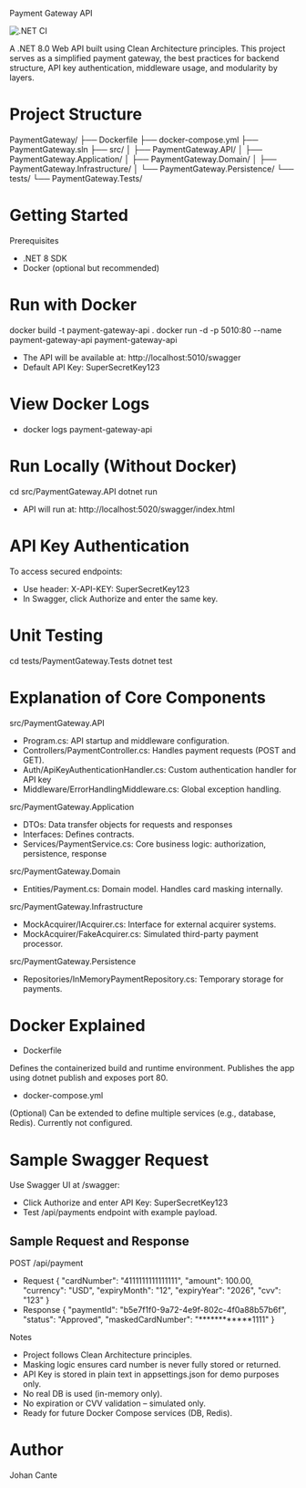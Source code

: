Payment Gateway API

![.NET CI](https://github.com/joescava/payment-gateway-api/actions/workflows/dotnet.yml/badge.svg)

A .NET 8.0 Web API built using Clean Architecture principles. This project serves as a simplified payment gateway, the best practices for backend structure, API key authentication, middleware usage, and modularity by layers.

# Project Structure

PaymentGateway/
├── Dockerfile
├── docker-compose.yml
├── PaymentGateway.sln
├── src/
│   ├── PaymentGateway.API/
│   ├── PaymentGateway.Application/
│   ├── PaymentGateway.Domain/
│   ├── PaymentGateway.Infrastructure/
│   └── PaymentGateway.Persistence/
└── tests/
    └── PaymentGateway.Tests/

# Getting Started

Prerequisites

- .NET 8 SDK
- Docker (optional but recommended)

# Run with Docker

docker build -t payment-gateway-api .
docker run -d -p 5010:80 --name payment-gateway-api payment-gateway-api

- The API will be available at: http://localhost:5010/swagger
- Default API Key: SuperSecretKey123

# View Docker Logs

- docker logs payment-gateway-api

# Run Locally (Without Docker)

cd src/PaymentGateway.API
dotnet run

- API will run at: http://localhost:5020/swagger/index.html

# API Key Authentication

To access secured endpoints:

- Use header: X-API-KEY: SuperSecretKey123
- In Swagger, click Authorize and enter the same key.

# Unit Testing

cd tests/PaymentGateway.Tests
dotnet test

# Explanation of Core Components

src/PaymentGateway.API

- Program.cs: API startup and middleware configuration.
- Controllers/PaymentController.cs: Handles payment requests (POST and GET).
- Auth/ApiKeyAuthenticationHandler.cs: Custom authentication handler for API key
- Middleware/ErrorHandlingMiddleware.cs: Global exception handling.

src/PaymentGateway.Application

- DTOs: Data transfer objects for requests and responses
- Interfaces: Defines contracts.
- Services/PaymentService.cs: Core business logic: authorization, persistence, response

src/PaymentGateway.Domain

- Entities/Payment.cs: Domain model. Handles card masking internally.

src/PaymentGateway.Infrastructure

- MockAcquirer/IAcquirer.cs: Interface for external acquirer systems.
- MockAcquirer/FakeAcquirer.cs: Simulated third-party payment processor.

src/PaymentGateway.Persistence

- Repositories/InMemoryPaymentRepository.cs: Temporary storage for payments.


# Docker Explained

- Dockerfile

Defines the containerized build and runtime environment. Publishes the app using dotnet publish and exposes port 80.

- docker-compose.yml

(Optional) Can be extended to define multiple services (e.g., database, Redis). Currently not configured.

# Sample Swagger Request

Use Swagger UI at /swagger:

- Click Authorize and enter API Key: SuperSecretKey123
- Test /api/payments endpoint with example payload.

## Sample Request and Response

POST /api/payment
- Request
{
  "cardNumber": "4111111111111111",
  "amount": 100.00,
  "currency": "USD",
  "expiryMonth": "12",
  "expiryYear": "2026",
  "cvv": "123"
}
- Response 
{
  "paymentId": "b5e7f1f0-9a72-4e9f-802c-4f0a88b57b6f",
  "status": "Approved",
  "maskedCardNumber": "************1111"
}

Notes

- Project follows Clean Architecture principles.
- Masking logic ensures card number is never fully stored or returned.
- API Key is stored in plain text in appsettings.json for demo purposes only.
- No real DB is used (in-memory only).
- No expiration or CVV validation – simulated only.
- Ready for future Docker Compose services (DB, Redis).

# Author

 Johan Cante

